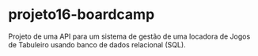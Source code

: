 # projeto16-boardcamp
Projeto de uma API para um sistema de gestão de uma locadora de Jogos de Tabuleiro usando banco de dados relacional (SQL).
